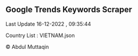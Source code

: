 

## Google Trends Keywords Scraper 
 
Last Update 16-12-2022 , 09:35:44

Country List :
VIETNAM.json



© Abdul Muttaqin 
